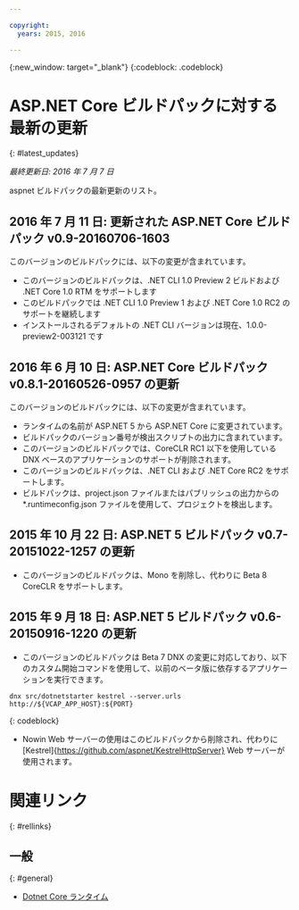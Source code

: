 ```yaml
---

copyright:
  years: 2015, 2016

---
```


{:new_window: target="_blank"}
{:codeblock: .codeblock}

# ASP.NET Core ビルドパックに対する最新の更新
{: #latest_updates}

*最終更新日: 2016 年 7 月 7 日*

aspnet ビルドパックの最新更新のリスト。

## 2016 年 7 月 11 日: 更新された ASP.NET Core ビルドパック v0.9-20160706-1603

このバージョンのビルドパックには、以下の変更が含まれています。

* このバージョンのビルドパックは、.NET CLI 1.0 Preview 2 ビルドおよび .NET Core 1.0 RTM をサポートします
* このビルドパックでは .NET CLI 1.0 Preview 1 および .NET Core 1.0 RC2 のサポートを継続します
* インストールされるデフォルトの .NET CLI バージョンは現在、1.0.0-preview2-003121 です

## 2016 年 6 月 10 日: ASP.NET Core ビルドパック v0.8.1-20160526-0957 の更新

このバージョンのビルドパックには、以下の変更が含まれています。

* ランタイムの名前が ASP.NET 5 から ASP.NET Core に変更されています。
* ビルドパックのバージョン番号が検出スクリプトの出力に含まれています。
* このバージョンのビルドパックでは、CoreCLR RC1 以下を使用している DNX ベースのアプリケーションのサポートが削除されます。
* このバージョンのビルドパックは、.NET CLI および .NET Core RC2 をサポートします。
* ビルドパックは、project.json ファイルまたはパブリッシュの出力からの *.runtimeconfig.json ファイルを使用して、プロジェクトを検出します。

## 2015 年 10 月 22 日: ASP.NET 5 ビルドパック v0.7-20151022-1257 の更新

* このバージョンのビルドパックは、Mono を削除し、代わりに Beta 8 CoreCLR をサポートします。

## 2015 年 9 月 18 日: ASP.NET 5 ビルドパック v0.6-20150916-1220 の更新

* このバージョンのビルドパックは Beta 7 DNX の変更に対応しており、以下のカスタム開始コマンドを使用して、以前のベータ版に依存するアプリケーションを実行できます。

```
dnx src/dotnetstarter kestrel --server.urls http://${VCAP_APP_HOST}:${PORT}
```
{: codeblock}

* Nowin Web サーバーの使用はこのビルドパックから削除され、代わりに [Kestrel]{https://github.com/aspnet/KestrelHttpServer} Web サーバーが使用されます。

# 関連リンク
{: #rellinks}
## 一般
{: #general}
* [Dotnet Core ランタイム](index.html)
